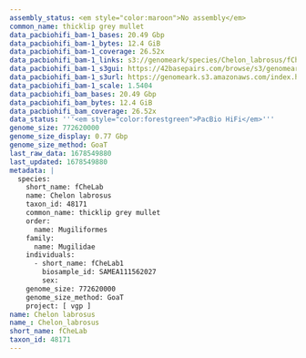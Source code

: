 ```yaml
---
assembly_status: <em style="color:maroon">No assembly</em>
common_name: thicklip grey mullet
data_pacbiohifi_bam-1_bases: 20.49 Gbp
data_pacbiohifi_bam-1_bytes: 12.4 GiB
data_pacbiohifi_bam-1_coverage: 26.52x
data_pacbiohifi_bam-1_links: s3://genomeark/species/Chelon_labrosus/fCheLab1/genomic_data/pacbio_hifi/<br>
data_pacbiohifi_bam-1_s3gui: https://42basepairs.com/browse/s3/genomeark/species/Chelon_labrosus/fCheLab1/genomic_data/pacbio_hifi/
data_pacbiohifi_bam-1_s3url: https://genomeark.s3.amazonaws.com/index.html?prefix=species/Chelon_labrosus/fCheLab1/genomic_data/pacbio_hifi/
data_pacbiohifi_bam-1_scale: 1.5404
data_pacbiohifi_bam_bases: 20.49 Gbp
data_pacbiohifi_bam_bytes: 12.4 GiB
data_pacbiohifi_bam_coverage: 26.52x
data_status: '''<em style="color:forestgreen">PacBio HiFi</em>'''
genome_size: 772620000
genome_size_display: 0.77 Gbp
genome_size_method: GoaT
last_raw_data: 1678549880
last_updated: 1678549880
metadata: |
  species:
    short_name: fCheLab
    name: Chelon labrosus
    taxon_id: 48171
    common_name: thicklip grey mullet
    order:
      name: Mugiliformes
    family:
      name: Mugilidae
    individuals:
      - short_name: fCheLab1
        biosample_id: SAMEA111562027
        sex:
    genome_size: 772620000
    genome_size_method: GoaT
    project: [ vgp ]
name: Chelon labrosus
name_: Chelon_labrosus
short_name: fCheLab
taxon_id: 48171
---
```

